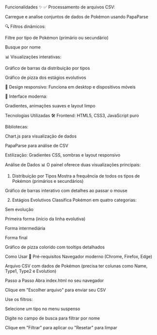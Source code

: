 Funcionalidades ✨
✅ Processamento de arquivos CSV:

Carregue e analise conjuntos de dados de Pokémon usando PapaParse

🔍 Filtros dinâmicos:

Filtre por tipo de Pokémon (primário ou secundário)

Busque por nome

📊 Visualizações interativas:

Gráfico de barras da distribuição por tipos

Gráfico de pizza dos estágios evolutivos

📱 Design responsivo: Funciona em desktop e dispositivos móveis

🎨 Interface moderna:

Gradientes, animações suaves e layout limpo

Tecnologias Utilizadas 🛠️
Frontend: HTML5, CSS3, JavaScript puro

Bibliotecas:

Chart.js para visualização de dados

PapaParse para análise de CSV

Estilização: Gradientes CSS, sombras e layout responsivo

Análise de Dados 📊
O painel oferece duas visualizações principais:

1. Distribuição por Tipos
Mostra a frequência de todos os tipos de Pokémon (primários e secundários)

Gráfico de barras interativo com detalhes ao passar o mouse

2. Estágios Evolutivos
Classifica Pokémon em quatro categorias:

Sem evolução

Primeira forma (início da linha evolutiva)

Forma intermediária

Forma final

Gráfico de pizza colorido com tooltips detalhados

Como Usar 🚀
Pré-requisitos
Navegador moderno (Chrome, Firefox, Edge)

Arquivo CSV com dados de Pokémon (precisa ter colunas como Name, Type1, Type2 e Evolution)

Passo a Passo
Abra index.html no seu navegador

Clique em "Escolher arquivo" para enviar seu CSV

Use os filtros:

Selecione um tipo no menu suspenso

Digite no campo de busca para filtrar por nome

Clique em "Filtrar" para aplicar ou "Resetar" para limpar
